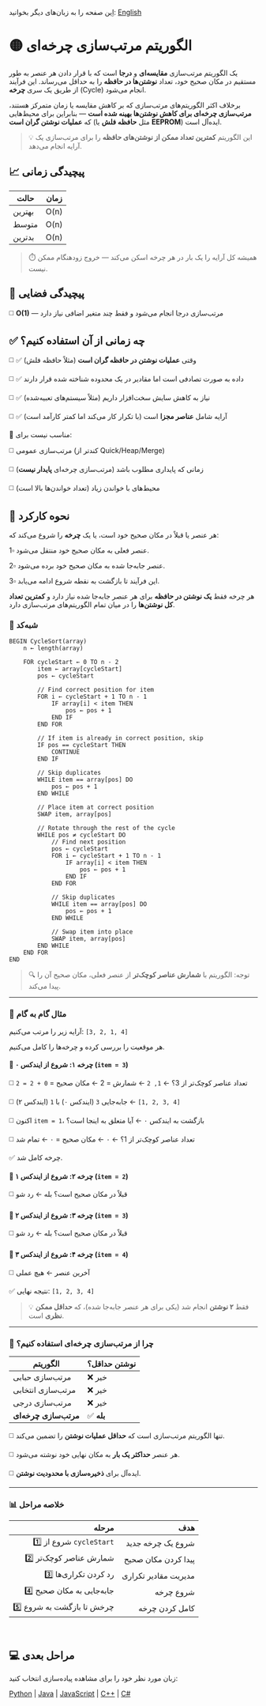 اِین صفحه را به زبان‌های دیگر بخوانید: [English](/sorting/cycle-sort/README.md)

# 🟡 الگوریتم مرتب‌سازی چرخه‌ای

یک الگوریتم مرتب‌سازی **مقایسه‌ای** و **درجا** است که با قرار دادن هر عنصر به طور مستقیم در مکان صحیح خود، تعداد **نوشتن‌ها در حافظه** را به حداقل می‌رساند. این فرآیند از طریق یک سری **چرخه** (Cycle) انجام می‌شود.

برخلاف اکثر الگوریتم‌های مرتب‌سازی که بر کاهش مقایسه یا زمان متمرکز هستند، **مرتب‌سازی چرخه‌ای برای کاهش نوشتن‌ها بهینه شده است** — بنابراین برای محیط‌هایی که **عملیات نوشتن گران است** (مثل **حافظه فلش** یا **EEPROM**) ایده‌آل است.

> 💡 این الگوریتم **کمترین تعداد ممکن از نوشتن‌های حافظه** را برای مرتب‌سازی یک آرایه انجام می‌دهد.

## 📈 پیچیدگی زمانی

| حالت       | زمان         |
|-----------|--------------|
| بهترین    | O(n)         |
| متوسط     | O(n)         |
| بدترین   | O(n)         |

> ⏱️ همیشه کل آرایه را یک بار در هر چرخه اسکن می‌کند — خروج زودهنگام ممکن نیست.

## 💾 پیچیدگی فضایی
◻️ **O(1)** — مرتب‌سازی درجا انجام می‌شود و فقط چند متغیر اضافی نیاز دارد

## ✅ چه زمانی از آن استفاده کنیم؟
◻️ ✅ وقتی **عملیات نوشتن در حافظه گران است** (مثلاً حافظه فلش)

◻️ ✅ داده به صورت تصادفی است اما مقادیر در یک محدوده شناخته شده قرار دارند

◻️ ✅ نیاز به کاهش سایش سخت‌افزار داریم (مثلاً سیستم‌های تعبیه‌شده)

◻️ ✅ آرایه شامل **عناصر مجزا** است (با تکرار کار می‌کند اما کمتر کارآمد است)

🚫 مناسب نیست برای:

◻️ مرتب‌سازی عمومی (کندتر از Quick/Heap/Merge)

◻️ زمانی که پایداری مطلوب باشد (مرتب‌سازی چرخه‌ای **پایدار نیست**)

◻️ محیط‌های با خواندن زیاد (تعداد خواندن‌ها بالا است)

## 🔄 نحوه کارکرد

هر عنصر یا قبلاً در مکان صحیح خود است، یا یک **چرخه** را شروع می‌کند که:

1▫️ عنصر فعلی به مکان صحیح خود منتقل می‌شود.

2▫️ عنصر جابه‌جا شده به مکان صحیح خود برده می‌شود.

3▫️ این فرآیند تا بازگشت به نقطه شروع ادامه می‌یابد.

هر چرخه فقط **یک نوشتن در حافظه** برای هر عنصر جابه‌جا شده نیاز دارد و **کمترین تعداد کل نوشتن‌ها** را در میان تمام الگوریتم‌های مرتب‌سازی دارد.

### 🧩 شبه‌کد

```
BEGIN CycleSort(array)
    n ← length(array)

    FOR cycleStart ← 0 TO n - 2
        item ← array[cycleStart]
        pos ← cycleStart

        // Find correct position for item
        FOR i ← cycleStart + 1 TO n - 1
            IF array[i] < item THEN
                pos ← pos + 1
            END IF
        END FOR

        // If item is already in correct position, skip
        IF pos == cycleStart THEN
            CONTINUE
        END IF

        // Skip duplicates
        WHILE item == array[pos] DO
            pos ← pos + 1
        END WHILE

        // Place item at correct position
        SWAP item, array[pos]

        // Rotate through the rest of the cycle
        WHILE pos ≠ cycleStart DO
            // Find next position
            pos ← cycleStart
            FOR i ← cycleStart + 1 TO n - 1
                IF array[i] < item THEN
                    pos ← pos + 1
                END IF
            END FOR

            // Skip duplicates
            WHILE item == array[pos] DO
                pos ← pos + 1
            END WHILE

            // Swap item into place
            SWAP item, array[pos]
        END WHILE
    END FOR
END
```

> 🔍 توجه: الگوریتم با **شمارش عناصر کوچک‌تر** از عنصر فعلی، مکان صحیح آن را پیدا می‌کند.

---

### 🔄 مثال گام به گام

آرایه زیر را مرتب می‌کنیم: `‭[3, 2, 1, 4]‬`

هر موقعیت را بررسی کرده و چرخه‌ها را کامل می‌کنیم.

#### 🔁 چرخه ۱: شروع از ایندکس ۰ (`item = 3`)

◻️ تعداد عناصر کوچک‌تر از 3؟ ← `1, 2` ← شمارش = 2 ← مکان صحیح = `0 + 2 = 2`

◻️ جابه‌جایی `3` (ایندکس ۰) با `1` (ایندکس ۲) ← `‭[1, 2, 3, 4]‬`

◻️ اکنون `item = 1`، بازگشت به ایندکس ۰ ← آیا متعلق به اینجا است؟
 
◻️ تعداد عناصر کوچک‌تر از 1؟ ← ۰ ← مکان صحیح = ۰ ← تمام شد

✅ چرخه کامل شد.

#### 🔁 چرخه ۲: شروع از ایندکس ۱ (`item = 2`)

◻️ قبلاً در مکان صحیح است؟ بله ← رد شو

#### 🔁 چرخه ۳: شروع از ایندکس ۲ (`item = 3`)

◻️ قبلاً در مکان صحیح است؟ بله ← رد شو

#### 🔁 چرخه ۴: شروع از ایندکس ۳ (`item = 4`)

◻️ آخرین عنصر ← هیچ عملی

✅ نتیجه نهایی: `‭[1, 2, 3, 4]‬`

> 💡 فقط **۲ نوشتن** انجام شد (یکی برای هر عنصر جابه‌جا شده)، که **حداقل ممکن نظری** است.

---

### 🧠 چرا از مرتب‌سازی چرخه‌ای استفاده کنیم؟

| الگوریتم | نوشتن حداقل؟ |
|---------|-------------|
| مرتب‌سازی حبابی | ❌ خیر |
| مرتب‌سازی انتخابی | ❌ خیر |
| مرتب‌سازی درجی | ❌ خیر |
| **مرتب‌سازی چرخه‌ای** | ✅ **بله** |

◻️ تنها الگوریتم مرتب‌سازی است که **حداقل عملیات نوشتن** را تضمین می‌کند.

◻️ هر عنصر **حداکثر یک بار** به مکان نهایی خود نوشته می‌شود.

◻️ ایده‌آل برای **ذخیره‌سازی با محدودیت نوشتن**.

---

### 📊 خلاصه مراحل

| مرحله | هدف |
|------:|--------:|
| 1️⃣ شروع از `cycleStart` | شروع یک چرخه جدید |
| 2️⃣ شمارش عناصر کوچک‌تر | پیدا کردن مکان صحیح |
| 3️⃣ رد کردن تکراری‌ها | مدیریت مقادیر تکراری |
| 4️⃣ جابه‌جایی به مکان صحیح | شروع چرخه |
| 5️⃣ چرخش تا بازگشت به شروع | کامل کردن چرخه |

<br />

## 💻 مراحل بعدی

زبان مورد نظر خود را برای مشاهده پیاده‌سازی انتخاب کنید:

[Python](#) | [Java](#) | [JavaScript](#) | [C++](#) | [C#](#)